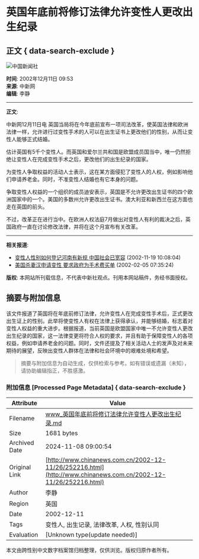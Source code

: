 # 英国年底前将修订法律允许变性人更改出生纪录

## 正文 { data-search-exclude }


![中国新闻社](/images/logo2.gif)

**时间**: 2002年12月11日 09:53  
**来源**: 中新网  
**编辑**: 李静  

---

**正文**:

中新网12月11日电 英国当局将在今年底前宣布一项司法改革，使英国法律和欧洲法律一样，允许进行过变性手术的人可以在出生证书上更改他们的性别，从而让变性人能够正式结婚。

估计英国有5千个变性人。而英国和爱尔兰共和国是欧盟成员国当中，唯一仍然拒绝让变性人在完成变性手术之后，更改他们的出生纪录的国家。

为变性人争取权益的活动人士表示，这在某方面侵犯了变性人的人权，例如影响他们申请养老金。同时，不准变性人结婚也有它本身的问题。

争取变性人权益的一个组织的成员迪安表示，英国是不允许更改出生证书的四个欧洲国家中的一个。美国的多数州允许更改出生证书。澳大利亚和新西兰在这方面也走在英国的前头。

不过，改革正在进行当中。在欧洲人权法庭7月做出对变性人有利的裁决之后，英国政府一直在讨论修改法律，并将在这个月宣布有关改革。

---

**相关报道**:
- [变性人性别如何登记河南有新规 中国社会已宽容](http://www.chinanews.com.cn/2002-11-19/26/245017.html) (2002-11-19 10:08:04)  
- [美国杀妻汉申请变性 要求政府为手术费买单](http://www.chinanews.com.cn//2002-02-05/26/160135.html) (2002-02-05 07:35:24)

**版权**: 本网站所刊载信息，不代表中新社观点。刊用本网站稿件，务经书面授权。

## 摘要与附加信息

<!-- tcd_abstract -->
该文件报道了英国将在年底前修订法律，允许变性人在完成变性手术后，正式更改出生证上的性别。此举将使变性人有权在法律上获得承认，并能够结婚，标志着对变性人权益的重大进步。根据报道，当前英国是欧盟国家中唯一不允许变性人更改出生纪录的国家，这一法律变更将符合人权的要求，并且有助于保障变性人的各项权益，例如申请养老金的问题。同时，文件还提及了相关活动人士的发声及对未来期待的展望，反映出变性人群体在法律和社会环境中的艰难处境和希望。
<!-- tcd_abstract_end -->

> 摘要与附加信息为自动生成，仅供检索与参考。如有错误或遗漏（未知），请协助编辑指正，不胜感激。

### 附加信息 [Processed Page Metadata] { data-search-exclude }

| Attribute       | Value                                  |
|-----------------|----------------------------------------|
| Filename        | www_英国年底前将修订法律允许变性人更改出生纪录.md                             |
| Size            | 1681 bytes                           |
| Archived Date   | 2024-11-08 09:00:54                             |
| Original Link   | [http://www.chinanews.com.cn/2002-12-11/26/252216.html](http://www.chinanews.com.cn/2002-12-11/26/252216.html)                       |
| Author          | 李静                               |
| Region          | 英国                               |
| Date            | 2002-12-11                                 |
| Tags            | 变性人, 出生记录, 法律改革, 人权, 性别认同                                 |
| Evaluation            | [Unknown type(update needed)]                                 |
<!-- tcd_table_end -->

本文由跨性别中文数字档案馆归档整理，仅供浏览。版权归原作者所有。
